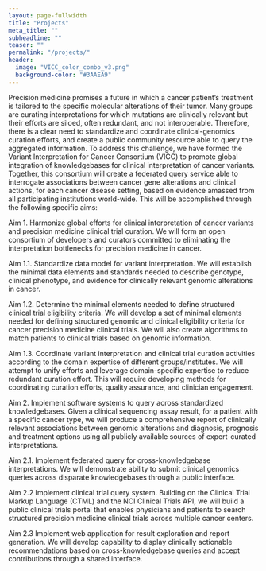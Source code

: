 ```yaml
---
layout: page-fullwidth
title: "Projects"
meta_title: ""
subheadline: ""
teaser: ""
permalink: "/projects/"
header:
  image: "VICC_color_combo_v3.png"
  background-color: "#3AAEA9"
---
```



Precision medicine promises a future in which a cancer patient’s treatment is tailored to the specific molecular alterations of their tumor. Many groups are curating interpretations for which mutations are clinically relevant but their efforts are siloed, often redundant, and not interoperable. Therefore, there is a clear need to standardize and coordinate clinical-genomics curation efforts, and create a public community resource able to query the aggregated information. To address this challenge, we have formed the Variant Interpretation for Cancer Consortium (VICC) to promote global integration of knowledgebases for clinical interpretation of cancer variants. Together, this consortium will create a federated query service able to interrogate associations between cancer gene alterations and clinical actions, for each cancer disease setting, based on evidence amassed from all participating institutions world-wide. This will be accomplished through the following specific aims:

Aim 1. Harmonize global efforts for clinical interpretation of cancer variants and precision medicine clinical trial curation.  We will form an open consortium of developers and curators committed to eliminating the interpretation bottlenecks for precision medicine in cancer.

Aim 1.1. Standardize data model for variant interpretation. We will establish the minimal data elements and standards needed to describe genotype, clinical phenotype, and evidence for clinically relevant genomic alterations in cancer.

Aim 1.2. Determine the minimal elements needed to define structured clinical trial eligibility criteria. We will develop a set of minimal elements needed for defining structured genomic and clinical eligibility criteria for cancer precision medicine clinical trials. We will also create algorithms to match patients to clinical trials based on genomic information.

Aim 1.3. Coordinate variant interpretation and clinical trial curation activities according to the domain expertise of different groups/institutes. We will attempt to unify efforts and leverage domain-specific expertise to reduce redundant curation effort. This will require developing methods for coordinating curation efforts, quality assurance, and clinician engagement.

Aim 2.  Implement software systems to query across standardized knowledgebases. Given a clinical sequencing assay result, for a patient with a specific cancer type, we will produce a comprehensive report of clinically relevant associations between genomic alterations and diagnosis, prognosis and treatment options using all publicly available sources of expert-curated interpretations.

Aim 2.1. Implement federated query for cross-knowledgebase interpretations. We will demonstrate ability to submit clinical genomics queries across disparate knowledgebases through a public interface.

Aim 2.2 Implement clinical trial query system. Building on the Clinical Trial Markup Language (CTML) and the NCI Clinical Trials API, we will build a public clinical trials portal that enables physicians and patients to search structured precision medicine clinical trials across multiple cancer centers.

Aim 2.3 Implement web application for result exploration and report generation. We will develop capability to display clinically actionable recommendations based on cross-knowledgebase queries and accept contributions through a shared interface.
